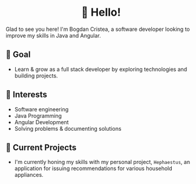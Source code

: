 <h1 align='center'>👋 Hello!</h1>

Glad to see you here! I'm Bogdan Cristea, a software developer looking to improve my skills in Java and Angular.

## 🚀 Goal

- Learn & grow as a full stack developer by exploring technologies and building projects.

## 🌱 Interests
- Software engineering
- Java Programming
- Angular Development
- Solving problems & documenting solutions

## 🔭 Current Projects
- I'm currently honing my skills with my personal project, `Hephaestus`, an application for issuing recommendations for various household appliances.
